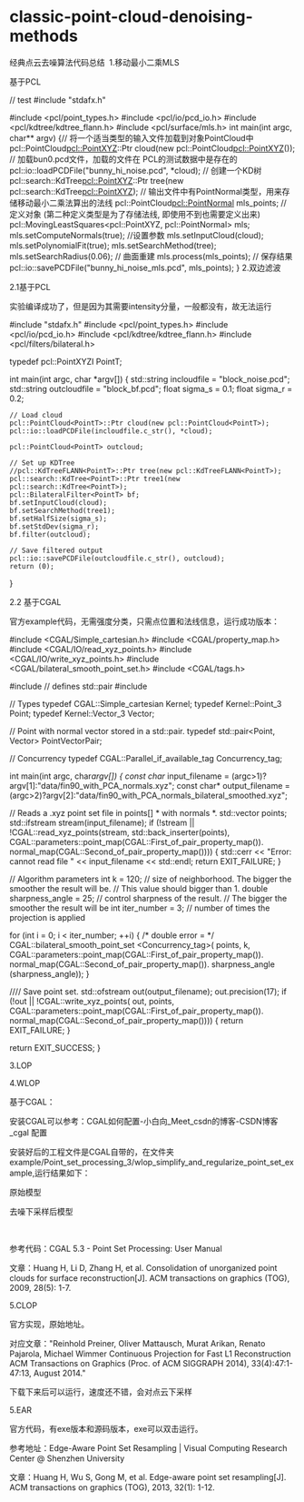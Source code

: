 # classic-point-cloud-denoising-methods
经典点云去噪算法代码总结
​
1.移动最小二乘MLS

基于PCL

// test
#include "stdafx.h"


#include <pcl/point_types.h>
#include <pcl/io/pcd_io.h>
#include <pcl/kdtree/kdtree_flann.h>
#include <pcl/surface/mls.h>
int main(int argc, char** argv)
{// 将一个适当类型的输入文件加载到对象PointCloud中
	pcl::PointCloud<pcl::PointXYZ>::Ptr cloud(new pcl::PointCloud<pcl::PointXYZ>());
	// 加载bun0.pcd文件，加载的文件在 PCL的测试数据中是存在的 
	pcl::io::loadPCDFile("bunny_hi_noise.pcd", *cloud);
	// 创建一个KD树
	pcl::search::KdTree<pcl::PointXYZ>::Ptr tree(new pcl::search::KdTree<pcl::PointXYZ>);
	// 输出文件中有PointNormal类型，用来存储移动最小二乘法算出的法线
	pcl::PointCloud<pcl::PointNormal> mls_points;
	// 定义对象 (第二种定义类型是为了存储法线, 即使用不到也需要定义出来)
	pcl::MovingLeastSquares<pcl::PointXYZ, pcl::PointNormal> mls;
	mls.setComputeNormals(true);
	//设置参数
	mls.setInputCloud(cloud);
	mls.setPolynomialFit(true);
	mls.setSearchMethod(tree);
	mls.setSearchRadius(0.06);
	// 曲面重建
	mls.process(mls_points);
	// 保存结果
	pcl::io::savePCDFile("bunny_hi_noise_mls.pcd", mls_points);
}
2.双边滤波

2.1基于PCL

实验编译成功了，但是因为其需要intensity分量，一般都没有，故无法运行 

#include "stdafx.h"
#include <pcl/point_types.h>
#include <pcl/io/pcd_io.h>
#include <pcl/kdtree/kdtree_flann.h>
#include <pcl/filters/bilateral.h>

typedef pcl::PointXYZI PointT;

int
main(int argc, char *argv[])
{
	std::string incloudfile = "block_noise.pcd";
	std::string outcloudfile = "block_bf.pcd";
	float sigma_s = 0.1;
	float sigma_r = 0.2;

	// Load cloud
	pcl::PointCloud<PointT>::Ptr cloud(new pcl::PointCloud<PointT>);
	pcl::io::loadPCDFile(incloudfile.c_str(), *cloud);

	pcl::PointCloud<PointT> outcloud;

	// Set up KDTree
	//pcl::KdTreeFLANN<PointT>::Ptr tree(new pcl::KdTreeFLANN<PointT>);
	pcl::search::KdTree<PointT>::Ptr tree1(new pcl::search::KdTree<PointT>);
	pcl::BilateralFilter<PointT> bf;
	bf.setInputCloud(cloud);
	bf.setSearchMethod(tree1);
	bf.setHalfSize(sigma_s);
	bf.setStdDev(sigma_r);
	bf.filter(outcloud);

	// Save filtered output
	pcl::io::savePCDFile(outcloudfile.c_str(), outcloud);
	return (0);
}

2.2 基于CGAL

官方example代码，无需强度分类，只需点位置和法线信息，运行成功版本：

#include <CGAL/Simple_cartesian.h>
#include <CGAL/property_map.h>
#include <CGAL/IO/read_xyz_points.h>
#include <CGAL/IO/write_xyz_points.h>
#include <CGAL/bilateral_smooth_point_set.h>
#include <CGAL/tags.h>

#include <utility> // defines std::pair
#include <fstream>

// Types
typedef CGAL::Simple_cartesian<double> Kernel;
typedef Kernel::Point_3 Point;
typedef Kernel::Vector_3 Vector;

// Point with normal vector stored in a std::pair.
typedef std::pair<Point, Vector> PointVectorPair;

// Concurrency
typedef CGAL::Parallel_if_available_tag Concurrency_tag;

int main(int argc, char*argv[])
{
  const char* input_filename =  (argc>1)?argv[1]:"data/fin90_with_PCA_normals.xyz";
  const char* output_filename = (argc>2)?argv[2]:"data/fin90_with_PCA_normals_bilateral_smoothed.xyz";

  // Reads a .xyz point set file in points[] * with normals *.
  std::vector<PointVectorPair> points;
  std::ifstream stream(input_filename);
  if (!stream ||
      !CGAL::read_xyz_points(stream,
                     std::back_inserter(points),
                     CGAL::parameters::point_map(CGAL::First_of_pair_property_map<PointVectorPair>()).
                     normal_map(CGAL::Second_of_pair_property_map<PointVectorPair>())))
  {
     std::cerr << "Error: cannot read file " << input_filename << std::endl;
     return EXIT_FAILURE;
  }

  // Algorithm parameters
  int k = 120;                 // size of neighborhood. The bigger the smoother the result will be.
                               // This value should bigger than 1.
  double sharpness_angle = 25; // control sharpness of the result.
                               // The bigger the smoother the result will be
  int iter_number = 3;         // number of times the projection is applied

  for (int i = 0; i < iter_number; ++i)
  {
    /* double error = */
    CGAL::bilateral_smooth_point_set <Concurrency_tag>(
      points,
      k,
      CGAL::parameters::point_map(CGAL::First_of_pair_property_map<PointVectorPair>()).
      normal_map(CGAL::Second_of_pair_property_map<PointVectorPair>()).
      sharpness_angle (sharpness_angle));
  }

  //// Save point set.
  std::ofstream out(output_filename);
  out.precision(17);
  if (!out ||
      !CGAL::write_xyz_points(
      out, points,
      CGAL::parameters::point_map(CGAL::First_of_pair_property_map<PointVectorPair>()).
      normal_map(CGAL::Second_of_pair_property_map<PointVectorPair>())))
  {
    return EXIT_FAILURE;
  }

  return EXIT_SUCCESS;
}


3.LOP

4.WLOP

基于CGAL：

安装CGAL可以参考：CGAL如何配置-小白向_Meet_csdn的博客-CSDN博客_cgal 配置

安装好后的工程文件是CGAL自带的，在文件夹example/Point_set_processing_3/wlop_simplify_and_regularize_point_set_example,运行结果如下：


原始模型

去噪下采样后模型

                       

参考代码：CGAL 5.3 - Point Set Processing: User Manual

文章：Huang H, Li D, Zhang H, et al. Consolidation of unorganized point clouds for surface reconstruction[J]. ACM transactions on graphics (TOG), 2009, 28(5): 1-7.

5.CLOP

官方实现，原始地址。

对应文章："Reinhold Preiner, Oliver Mattausch, Murat Arikan, Renato Pajarola, Michael Wimmer
Continuous Projection for Fast L1 Reconstruction
ACM Transactions on Graphics (Proc. of ACM SIGGRAPH 2014), 33(4):47:1-47:13, August 2014."

下载下来后可以运行，速度还不错，会对点云下采样

5.EAR

官方代码，有exe版本和源码版本，exe可以双击运行。

参考地址：Edge-Aware Point Set Resampling | Visual Computing Research Center @ Shenzhen University

文章：Huang H, Wu S, Gong M, et al. Edge-aware point set resampling[J]. ACM transactions on graphics (TOG), 2013, 32(1): 1-12.

​
